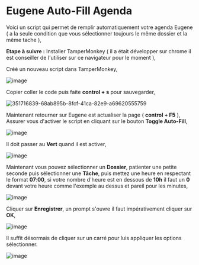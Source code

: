 # Eugene Auto-Fill Agenda

Voici un script qui permet de remplir automatiquement votre agenda Eugene ( a la seule condition que vous sélectionner toujours le même dossier et la même tache ), 

**Etape à suivre :**
Installer TamperMonkey ( il a était développer sur chrome il est conseiller de l'utiliser sur ce navigateur pour le moment ),

Créé un nouveau script dans TamperMonkey,

![image](https://github.com/user-attachments/assets/5423b030-dc8b-42eb-a8d6-89527cac334f)

Copier coller le code puis faite **control + s** pour sauvegarder,

![351716839-68ab895b-8fcf-41ca-82e9-a69620555759](https://github.com/user-attachments/assets/72e9a31c-1319-45c9-8042-a8c52ab7770c)


Maintenant retourner sur Eugene est actualiser la page ( **control + F5** ),
Assurer vous d'activer le script en cliquant sur le bouton **Toggle Auto-Fill**,

![image](https://github.com/user-attachments/assets/2486d0ca-be02-458e-9762-8f9c85034146)

Il doit passer au **Vert** quand il est activer,

![image](https://github.com/user-attachments/assets/f32176a2-64d4-4d17-91d8-3a43789e276a)

Maintenant vous pouvez sélectionner un **Dossier**, patienter une petite seconde puis sélectionner une **Tâche**,
puis mettez une heure en respectant le format **07**:**00**, si votre nombre d'heure est en dessous de **10h** il faut un **0** devant votre heure comme l'exemple au dessus et pareil pour les minutes,

![image](https://github.com/user-attachments/assets/2486d0ca-be02-458e-9762-8f9c85034146)

Cliquer sur **Enregistrer**, un prompt s'ouvre il faut impérativement cliquer sur **OK**,

![image](https://github.com/user-attachments/assets/df8af374-54ab-448b-9288-1b9780fc4d01)

Il suffit désormais de cliquer sur un carré pour luis appliquer les options sélectionner.

![image](https://github.com/user-attachments/assets/258fd51f-d4cf-4f77-a09f-d467ace158ac)

